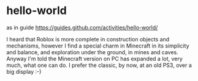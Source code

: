 # hello-world
as in guide https://guides.github.com/activities/hello-world/

I heard that Roblox is more complete in construction objects and mechanisms, however I find a special charm in Minecraft in its simplicity and balance, and exploration under the ground, in mines and caves. Anyway I'm told the Minecraft version on PC has expanded a lot, very much, what one can do. I prefer the classic, by now, at an old PS3, over a big display :-)

